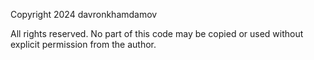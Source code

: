 Copyright 2024 davronkhamdamov

All rights reserved.
No part of this code may be copied or used without explicit permission from the author.
